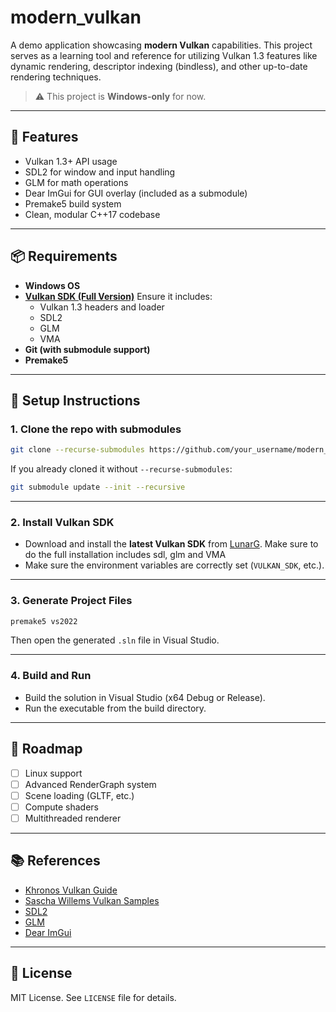 # modern\_vulkan

A demo application showcasing **modern Vulkan** capabilities. This project serves as a learning tool and reference for utilizing Vulkan 1.3 features like dynamic rendering, descriptor indexing (bindless), and other up-to-date rendering techniques.

> ⚠️ This project is **Windows-only** for now.

---

## 🔧 Features

* Vulkan 1.3+ API usage
* SDL2 for window and input handling
* GLM for math operations
* Dear ImGui for GUI overlay (included as a submodule)
* Premake5 build system
* Clean, modular C++17 codebase

---

## 📦 Requirements

* **Windows OS**
* **[Vulkan SDK (Full Version)](https://vulkan.lunarg.com/sdk/home)**
  Ensure it includes:
  * Vulkan 1.3 headers and loader
  * SDL2
  * GLM
  * VMA
* **Git (with submodule support)**
* **Premake5**

---

## 📁 Setup Instructions

### 1. Clone the repo with submodules

```bash
git clone --recurse-submodules https://github.com/your_username/modern_vulkan.git
```

If you already cloned it without `--recurse-submodules`:

```bash
git submodule update --init --recursive
```

---

### 2. Install Vulkan SDK

* Download and install the **latest Vulkan SDK** from [LunarG](https://vulkan.lunarg.com/sdk/home). Make sure to do the full installation includes sdl, glm and VMA
* Make sure the environment variables are correctly set (`VULKAN_SDK`, etc.).

---

### 3. Generate Project Files

```bash
premake5 vs2022
```

Then open the generated `.sln` file in Visual Studio.

---

### 4. Build and Run

* Build the solution in Visual Studio (x64 Debug or Release).
* Run the executable from the build directory.

---

## 🚧 Roadmap

* [ ] Linux support
* [ ] Advanced RenderGraph system
* [ ] Scene loading (GLTF, etc.)
* [ ] Compute shaders
* [ ] Multithreaded renderer

---

## 📚 References

* [Khronos Vulkan Guide](https://www.khronos.org/vulkan/)
* [Sascha Willems Vulkan Samples](https://github.com/SaschaWillems/Vulkan)
* [SDL2](https://github.com/libsdl-org/SDL)
* [GLM](https://github.com/g-truc/glm)
* [Dear ImGui](https://github.com/ocornut/imgui)

---

## 📝 License

MIT License. See `LICENSE` file for details.

